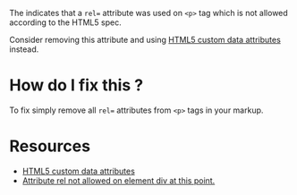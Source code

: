 The indicates that a `rel=` attribute was used on `<p>` tag which is not allowed according to the HTML5 spec.

Consider removing this attribute and using [HTML5 custom data attributes](http://html5doctor.com/html5-custom-data-attributes/) instead.

# How do I fix this ?

To fix simply remove all `rel=` attributes from `<p>` tags in your markup.

# Resources

* [HTML5 custom data attributes](http://html5doctor.com/html5-custom-data-attributes/)
* [Attribute rel not allowed on element div at this point.](http://help.simplytestable.com/errors/html-validation/attribute-x-not-allowed-on-element-y-at-this-point/attribute-rel-not-allowed-on-element-div-at-this-point/)
